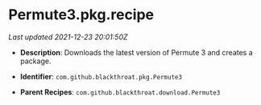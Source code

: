 # Permute3.pkg.recipe

_Last updated 2021-12-23 20:01:50Z_

- **Description**: Downloads the latest version of Permute 3 and creates a package.

- **Identifier**: `com.github.blackthroat.pkg.Permute3`

- **Parent Recipes**: `com.github.blackthroat.download.Permute3`
